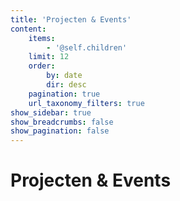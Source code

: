 ```yaml
---
title: 'Projecten & Events'
content:
    items:
        - '@self.children'
    limit: 12
    order:
        by: date
        dir: desc
    pagination: true
    url_taxonomy_filters: true
show_sidebar: true
show_breadcrumbs: false
show_pagination: false
---
```


# Projecten & Events
